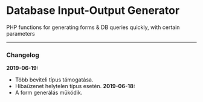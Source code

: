 # Database Input-Output Generator
PHP functions for generating forms & DB queries quickly, with certain parameters
* * *
### Changelog
**2019-06-19:** 
- Több beviteli típus támogatása.
- Hibaüzenet helytelen típus esetén.
**2019-06-18:** 
- A form generálás működik.
